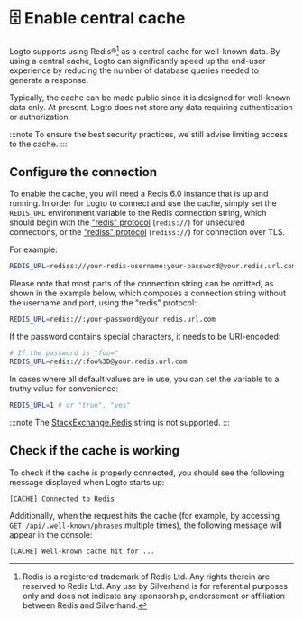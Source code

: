 # 🗄️ Enable central cache

Logto supports using Redis®[^1] as a central cache for well-known data. By using a central cache, Logto can significantly speed up the end-user experience by reducing the number of database queries needed to generate a response.

[^1]: Redis is a registered trademark of Redis Ltd. Any rights therein are reserved to Redis Ltd. Any use by Silverhand is for referential purposes only and does not indicate any sponsorship, endorsement or affiliation between Redis and Silverhand.

Typically, the cache can be made public since it is designed for well-known data only. At present, Logto does not store any data requiring authentication or authorization.

:::note
To ensure the best security practices, we still advise limiting access to the cache.
:::

## Configure the connection

To enable the cache, you will need a Redis 6.0 instance that is up and running. In order for Logto to connect and use the cache, simply set the `REDIS_URL` environment variable to the Redis connection string, which should begin with the ["redis" protocol](https://www.iana.org/assignments/uri-schemes/prov/redis) (`redis://`) for unsecured connections, or the ["rediss" protocol](https://www.iana.org/assignments/uri-schemes/prov/rediss) (`rediss://`) for connection over TLS.

For example:

```bash
REDIS_URL=rediss://your-redis-username:your-password@your.redis.url.com:6380
```

Please note that most parts of the connection string can be omitted, as shown in the example below, which composes a connection string without the username and port, using the "redis" protocol:

```bash
REDIS_URL=redis://:your-password@your.redis.url.com
```

If the password contains special characters, it needs to be URI-encoded:

```bash
# If the password is "foo="
REDIS_URL=redis://:foo%3D@your.redis.url.com
```

In cases where all default values are in use, you can set the variable to a truthy value for convenience:

```bash
REDIS_URL=1 # or "true", "yes"
```

:::note
The [StackExchange.Redis](https://stackexchange.github.io/StackExchange.Redis/Configuration.html) string is not supported.
:::

## Check if the cache is working

To check if the cache is properly connected, you should see the following message displayed when Logto starts up:

```
[CACHE] Connected to Redis
```

Additionally, when the request hits the cache (for example, by accessing `GET /api/.well-known/phrases` multiple times), the following message will appear in the console:

```
[CACHE] Well-known cache hit for ...
```
